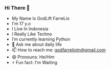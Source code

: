 ### Hi There 👋

- My Name Is GodLift FarreLio
- I'm 17 y.o
- I Live In Indonesia
- I Really Like Techno
- I’m currently learning Python
- 💬 Ask me about daily life
- 📫 How to reach me: godfarreliotn@gmail.com
- 😄 Pronouns: He/Him
- ⚡ Fun fact: I'm Waiting 

